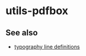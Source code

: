 # utils-pdfbox

## See also

* [typography line definitions](https://en.wikipedia.org/wiki/Baseline_(typography))